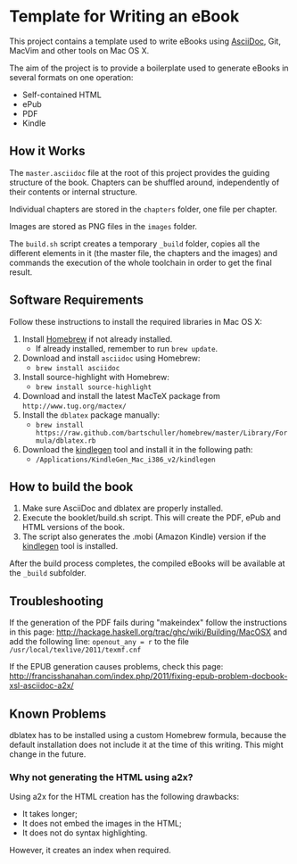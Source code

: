 Template for Writing an eBook
=============================

This project contains a template used to write eBooks using
[AsciiDoc][1], Git, MacVim and other tools on Mac OS X.

The aim of the project is to provide a boilerplate used to generate
eBooks in several formats on one operation:

- Self-contained HTML
- ePub
- PDF
- Kindle

How it Works
------------

The `master.asciidoc` file at the root of this project provides the
guiding structure of the book. Chapters can be shuffled around,
independently of their contents or internal structure.

Individual chapters are stored in the `chapters` folder, one file per
chapter.

Images are stored as PNG files in the `images` folder.

The `build.sh` script creates a temporary `_build` folder, copies all
the different elements in it (the master file, the chapters and the
images) and commands the execution of the whole toolchain in order to
get the final result.

Software Requirements
---------------------

Follow these instructions to install the required libraries in Mac OS X:

1. Install [Homebrew][2] if not already installed.
    - If already installed, remember to run `brew update`.
2. Download and install `asciidoc` using Homebrew:
    - `brew install asciidoc`
3. Install source-highlight with Homebrew:
    - `brew install source-highlight`
4. Download and install the latest MacTeX package from
    `http://www.tug.org/mactex/`
5. Install the `dblatex` package manually:
    - `brew install https://raw.github.com/bartschuller/homebrew/master/Library/Formula/dblatex.rb`
6. Download the [kindlegen][3] tool and install it in the following
   path:
    - `/Applications/KindleGen_Mac_i386_v2/kindlegen`

How to build the book 
---------------------

1. Make sure AsciiDoc and dblatex are properly installed.
2. Execute the booklet/build.sh script. This will create the PDF, ePub
   and HTML versions of the book.
3. The script also generates the .mobi (Amazon Kindle) version if the
   [kindlegen][3] tool is installed.

After the build process completes, the compiled eBooks will be available
at the `_build` subfolder.

Troubleshooting
---------------

If the generation of the PDF fails during "makeindex" follow the
instructions in this page:
<http://hackage.haskell.org/trac/ghc/wiki/Building/MacOSX> and add the
following line: `openout_any = r` to the file
`/usr/local/texlive/2011/texmf.cnf`

If the EPUB generation causes problems, check this page:
<http://francisshanahan.com/index.php/2011/fixing-epub-problem-docbook-xsl-asciidoc-a2x/>

Known Problems
--------------

dblatex has to be installed using a custom Homebrew formula, because the
default installation does not include it at the time of this writing.
This might change in the future.

### Why not generating the HTML using a2x?

Using a2x for the HTML creation has the following drawbacks:

- It takes longer;
- It does not embed the images in the HTML;
- It does not do syntax highlighting.

However, it creates an index when required.

[1]:http://www.methods.co.nz/asciidoc/
[2]:http://mxcl.github.com/homebrew/
[3]:http://www.amazon.com/gp/feature.html?ie=UTF8&docId=1000234621

